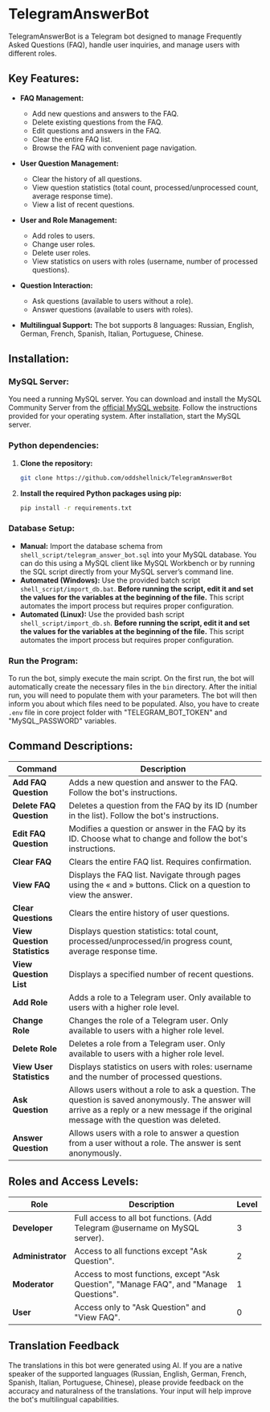 # TelegramAnswerBot

TelegramAnswerBot is a Telegram bot designed to manage Frequently Asked Questions (FAQ), handle user inquiries, and manage users with different roles.

## Key Features:

* **FAQ Management:**
    * Add new questions and answers to the FAQ.
    * Delete existing questions from the FAQ.
    * Edit questions and answers in the FAQ.
    * Clear the entire FAQ list.
    * Browse the FAQ with convenient page navigation.

* **User Question Management:**
    * Clear the history of all questions.
    * View question statistics (total count, processed/unprocessed count, average response time).
    * View a list of recent questions.

* **User and Role Management:**
    * Add roles to users.
    * Change user roles.
    * Delete user roles.
    * View statistics on users with roles (username, number of processed questions).

* **Question Interaction:**
    * Ask questions (available to users without a role).
    * Answer questions (available to users with roles).

* **Multilingual Support:** The bot supports 8 languages: Russian, English, German, French, Spanish, Italian, Portuguese, Chinese.

## Installation:

### MySQL Server:

You need a running MySQL server. You can download and install the MySQL Community Server from the [official MySQL website](https://dev.mysql.com/downloads/mysql/). Follow the instructions provided for your operating system. After installation, start the MySQL server.

### Python dependencies:

1. **Clone the repository:**

    ```bash
    git clone https://github.com/oddshellnick/TelegramAnswerBot
    ```

2. **Install the required Python packages using pip:**

    ```bash
    pip install -r requirements.txt
    ```

### Database Setup:

* **Manual:** Import the database schema from `shell_script/telegram_answer_bot.sql` into your MySQL database. You can do this using a MySQL client like MySQL Workbench or by running the SQL script directly from your MySQL server’s command line.
* **Automated (Windows):** Use the provided batch script `shell_script/import_db.bat`. **Before running the script, edit it and set the values for the variables at the beginning of the file.** This script automates the import process but requires proper configuration.
* **Automated (Linux):** Use the provided bash script `shell_script/import_db.sh`. **Before running the script, edit it and set the values for the variables at the beginning of the file.** This script automates the import process but requires proper configuration.

### Run the Program:

To run the bot, simply execute the main script. On the first run, the bot will automatically create the necessary files in the `bin` directory. After the initial run, you will need to populate them with your parameters. The bot will then inform you about which files need to be populated. Also, you have to create `.env` file in core project folder with "TELEGRAM_BOT_TOKEN" and "MySQL_PASSWORD" variables.

## Command Descriptions:

| Command                      | Description                                                                                                                                                                                 |
|------------------------------|---------------------------------------------------------------------------------------------------------------------------------------------------------------------------------------------|
| **Add FAQ Question**         | Adds a new question and answer to the FAQ. Follow the bot's instructions.                                                                                                                   |
| **Delete FAQ Question**      | Deletes a question from the FAQ by its ID (number in the list). Follow the bot's instructions.                                                                                              |
| **Edit FAQ Question**        | Modifies a question or answer in the FAQ by its ID. Choose what to change and follow the bot's instructions.                                                                                |
| **Clear FAQ**                | Clears the entire FAQ list. Requires confirmation.                                                                                                                                          |
| **View FAQ**                 | Displays the FAQ list. Navigate through pages using the « and » buttons. Click on a question to view the answer.                                                                            |
| **Clear Questions**          | Clears the entire history of user questions.                                                                                                                                                |
| **View Question Statistics** | Displays question statistics: total count, processed/unprocessed/in progress count, average response time.                                                                                  |
| **View Question List**       | Displays a specified number of recent questions.                                                                                                                                            |
| **Add Role**                 | Adds a role to a Telegram user. Only available to users with a higher role level.                                                                                                           |
| **Change Role**              | Changes the role of a Telegram user. Only available to users with a higher role level.                                                                                                      |
| **Delete Role**              | Deletes a role from a Telegram user. Only available to users with a higher role level.                                                                                                      |
| **View User Statistics**     | Displays statistics on users with roles: username and the number of processed questions.                                                                                                    |
| **Ask Question**             | Allows users without a role to ask a question. The question is saved anonymously. The answer will arrive as a reply or a new message if the original message with the question was deleted. |
| **Answer Question**          | Allows users with a role to answer a question from a user without a role. The answer is sent anonymously.                                                                                   |

## Roles and Access Levels:

| Role              | Description                                                                            | Level |
|-------------------|----------------------------------------------------------------------------------------|-------|
| **Developer**     | Full access to all bot functions. (Add Telegram @username on MySQL server).            | 3     |
| **Administrator** | Access to all functions except "Ask Question".                                         | 2     |
| **Moderator**     | Access to most functions, except "Ask Question", "Manage FAQ", and "Manage Questions". | 1     |
| **User**          | Access only to "Ask Question" and "View FAQ".                                          | 0     |

## Translation Feedback

The translations in this bot were generated using AI. If you are a native speaker of the supported languages (Russian, English, German, French, Spanish, Italian, Portuguese, Chinese), please provide feedback on the accuracy and naturalness of the translations. Your input will help improve the bot's multilingual capabilities.